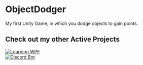 # ObjectDodger
My first Unity Game, in which you dodge objects to gain points.

## Check out my other Active Projects

[![Learning WPF](https://github-readme-stats.vercel.app/api/pin/?username=Ethirix&repo=Learning-MVVM-Pattern&theme=gotham&show_owner=true)](https://github.com/Ethirix/Learning-MVVM-Pattern)  
[![Discord Bot](https://github-readme-stats.vercel.app/api/pin/?username=Ethirical-Productions&repo=Project-Erilum&theme=gotham&show_owner=true)](https://github.com/Ethirical-Productions/Project-Erilum)
